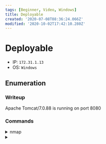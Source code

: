 ```yaml
---
tags: [Beginner, Video, Windows]
title: Deployable
created: '2020-07-08T08:36:24.066Z'
modified: '2020-10-02T17:42:10.280Z'
---
```


# Deployable
- IP: `172.31.1.13`
- OS: `Windows`
## Enumeration
### Writeup
Apache Tomcat/7.0.88 is running on port 8080
### Commands
<details>
<summary>nmap</summary>

- `nmap -p 1-65535 -T4 -A -v 172.31.1.13`
```
PORT      STATE SERVICE            VERSION
135/tcp   open  msrpc              Microsoft Windows RPC
139/tcp   open  netbios-ssn        Microsoft Windows netbios-ssn
445/tcp   open  microsoft-ds       Microsoft Windows Server 2008 R2 - 2012 microsoft-ds
3389/tcp  open  ssl/ms-wbt-server?
|_ssl-date: 2020-07-08T08:46:28+00:00; +5s from scanner time.
5985/tcp  open  http               Microsoft HTTPAPI httpd 2.0 (SSDP/UPnP)
|_http-server-header: Microsoft-HTTPAPI/2.0
|_http-title: Not Found
8009/tcp  open  ajp13              Apache Jserv (Protocol v1.3)
|_ajp-methods: Failed to get a valid response for the OPTION request
8080/tcp  open  http               Apache Tomcat/Coyote JSP engine 1.1
|_http-favicon: Apache Tomcat
| http-methods: 
|_  Supported Methods: GET HEAD POST OPTIONS
|_http-open-proxy: Proxy might be redirecting requests
|_http-server-header: Apache-Coyote/1.1
|_http-title: Apache Tomcat/7.0.88
47001/tcp open  http               Microsoft HTTPAPI httpd 2.0 (SSDP/UPnP)
|_http-server-header: Microsoft-HTTPAPI/2.0
|_http-title: Not Found
49152/tcp open  msrpc              Microsoft Windows RPC
49153/tcp open  msrpc              Microsoft Windows RPC
49154/tcp open  msrpc              Microsoft Windows RPC
49155/tcp open  msrpc              Microsoft Windows RPC
49156/tcp open  msrpc              Microsoft Windows RPC
49163/tcp open  msrpc              Microsoft Windows RPC
49164/tcp open  msrpc              Microsoft Windows RPC
```
</details>

<details>
<summary></summary>

- ``
```

```
</details>
